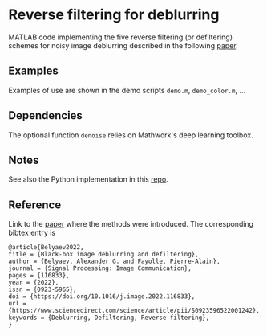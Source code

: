 # Reverse filtering for deblurring 
MATLAB code implementing the five reverse filtering (or defiltering) schemes for noisy image deblurring described in the following [paper](https://www.sciencedirect.com/science/article/pii/S0923596522001242). 

## Examples 
Examples of use are shown in the demo scripts ```demo.m```, ```demo_color.m```, ... 

## Dependencies 
The optional function ```denoise``` relies on Mathwork's deep learning toolbox. 

## Notes
See also the Python implementation in this [repo](https://github.com/fayolle/bbDeblur_py). 

## Reference 
Link to the [paper](https://www.sciencedirect.com/science/article/pii/S0923596522001242) where the methods were introduced. The corresponding bibtex entry is  
```
@article{Belyaev2022,
title = {Black-box image deblurring and defiltering},
author = {Belyaev, Alexander G. and Fayolle, Pierre-Alain},
journal = {Signal Processing: Image Communication},
pages = {116833},
year = {2022},
issn = {0923-5965},
doi = {https://doi.org/10.1016/j.image.2022.116833},
url = {https://www.sciencedirect.com/science/article/pii/S0923596522001242},
keywords = {Deblurring, Defiltering, Reverse filtering},
}
```
